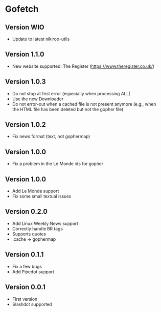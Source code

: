 # Gofetch

## Version WIO

- Update to latest nikiroo-utils

## Version 1.1.0

- New website supported: The Register (https://www.theregister.co.uk/)

## Version 1.0.3

- Do not stop at first error (especially when processing ALL)
- Use the new Downloader
- Do not error-out when a cached file is not present anymore (e.g., when the HTML file has been deleted but not the gopher file)

## Version 1.0.2

- Fix news format (text, not gophermap)

## Version 1.0.0

- Fix a problem in the Le Monde ids for gopher

## Version 1.0.0

- Add Le Monde support
- Fix some small textual issues

## Version 0.2.0

- Add Linux Weekly News support
- Correctly handle BR tags
- Supports quotes
- .cache -> gophermap

## Version 0.1.1

- Fix a few bugs
- Add Pipedot support

## Version 0.0.1

- First version
- Slashdot supported

